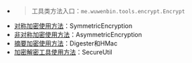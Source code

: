 + >工具类方法入口：`me.wuwenbin.tools.encrypt.Encrypt`
- [对称加密使用方法](http://hutool.mydoc.io/?t=216005)：SymmetricEncryption
- [非对称加密使用方法](http://hutool.mydoc.io/?t=216006)：AsymmetricEncryption
- [摘要加密使用方法](http://hutool.mydoc.io/?t=216007)：Digester和HMac
- [加密解密工具使用方法](http://hutool.mydoc.io/?t=216008)：SecureUtil